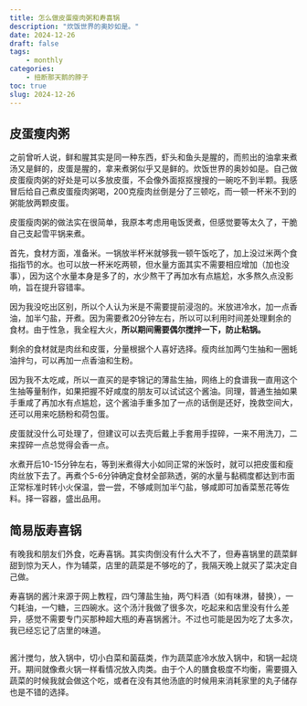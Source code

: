 ```yaml
---
title: 怎么做皮蛋瘦肉粥和寿喜锅
description: "炊饭世界的奥妙如是。"
date: 2024-12-26
draft: false
tags: 
    - monthly
categories: 
    - 扭断那天鹅的脖子
toc: true
slug: 2024-12-26
---
```


## 皮蛋瘦肉粥

之前曾听人说，鲜和腥其实是同一种东西，虾头和鱼头是腥的，而煎出的油拿来煮汤又是鲜的，皮蛋是腥的，拿来煮粥似乎又是鲜的。炊饭世界的奥妙如是。自己做皮蛋瘦肉粥的好处是可以多放皮蛋，不会像外面抠抠搜搜的一碗吃不到半颗。我感冒后给自己煮皮蛋瘦肉粥喝，200克瘦肉丝倒是分了三顿吃，而一顿一杯米不到的粥能放两颗皮蛋。

皮蛋瘦肉粥的做法实在很简单，我原本考虑用电饭煲煮，但感觉要等太久了，干脆自己支起雪平锅来煮。

首先，食材方面，准备米。一锅放半杯米就够我一顿午饭吃了，加上没过米两个食指指节的水。也可以放一杯米吃两顿，但水量方面其实不需要相应增加（加也没事），因为这个水量本身是多了的，水少熬干了再加水有点尴尬，水多熬久点没影响，旨在提升容错率。

因为我没吃出区别，所以个人认为米是不需要提前浸泡的。米放进冷水，加一点香油，加半勺盐，开煮。因为需要煮20分钟左右，所以可以利用时间差处理剩余的食材。由于性急，我全程大火，**所以期间需要偶尔搅拌一下，防止粘锅。**

剩余的食材就是肉丝和皮蛋，分量根据个人喜好选择。瘦肉丝加两勺生抽和一圈蚝油拌匀，可以再加一点香油和生粉。

因为我不太吃咸，所以一直买的是李锦记的薄盐生抽，网络上的食谱我一直用这个生抽等量制作，如果把握不好咸度的朋友可以试试这个酱油。同理，普通生抽如果手重咸了再加水有点尴尬，这个酱油手重多加了一点的话倒是还好，挽救空间大，还可以用来吃肠粉和荷包蛋。

皮蛋就没什么可处理了，但建议可以去壳后戴上手套用手捏碎，一来不用洗刀，二来捏碎一点总觉得会香一点。

水煮开后10-15分钟左右，等到米煮得大小如同正常的米饭时，就可以把皮蛋和瘦肉丝放下去了。再煮个5-6分钟确定食材全部熟透，粥的水量与黏稠度都达到市面正常标准时转小火保温，尝一尝，不够咸则加半勺盐，够咸即可加香菜葱花等佐料。择一容器，盛出品用。

## 简易版寿喜锅

有晚我和朋友们外食，吃寿喜锅。其实肉倒没有什么大不了，但寿喜锅里的蔬菜鲜甜到惊为天人，作为辅菜，店里的蔬菜是不够吃的了，我隔天晚上就买了菜决定自己做。

寿喜锅的酱汁来源于网上教程，四勺薄盐生抽，两勺料酒（如有味淋，替换），一勺耗油，一勺糖，三四碗水。这个汤汁我做了很多次，吃起来和店里没有什么差异，感觉不需要专门买那种超大瓶的寿喜锅酱汁。不过也可能是因为吃了太多次，我已经忘记了店里的味道。

<img src="https://pub-219f59729cc7474d97beb0f99a13e6bd.r2.dev/picture/2024/12/008oVlcxgy1hvahue5x8cj33402c0b2c.jpg" alt="" class="float-img35">

酱汁搅匀，放入锅中，切小白菜和菌菇类，作为蔬菜底冷水放入锅中，和锅一起烧开。期间就像煮火锅一样看情况放入肉类。由于个人的膳食极度不均衡，需要摄入蔬菜的时候我就会做这个吃，或者在没有其他汤底的时候用来消耗家里的丸子储存也是不错的选择。
